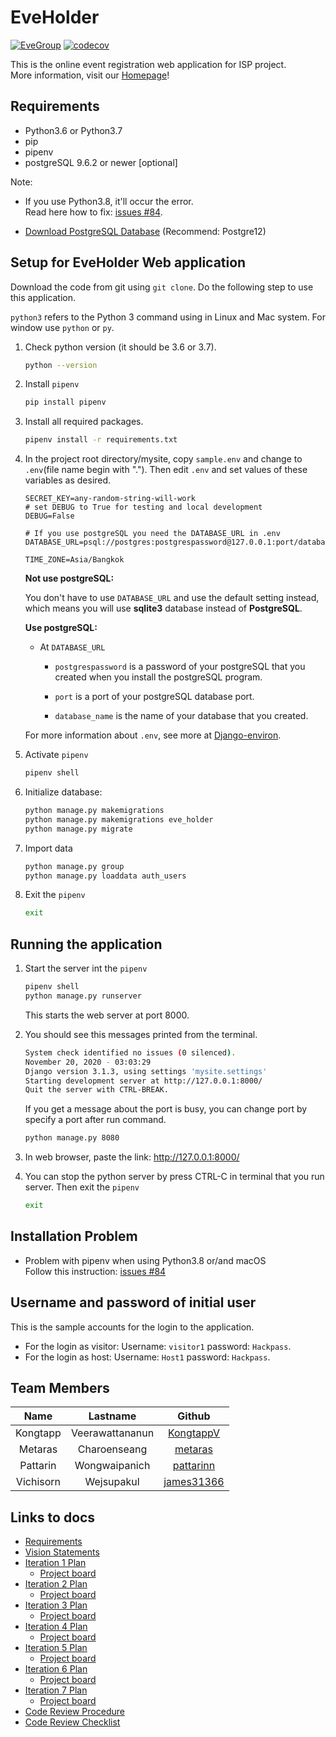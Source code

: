 # EveHolder

[![EveGroup](https://circleci.com/gh/EveGroup/EveHolder.svg?style=svg)](https://app.circleci.com/pipelines/github/EveGroup/EveHolder)
[![codecov](https://codecov.io/gh/EveGroup/EveHolder/branch/master/graph/badge.svg?token=IYHFBSLOV7)](https://codecov.io/gh/EveGroup/EveHolder/)

This is the online event registration web application for ISP project. <br>
More information, visit our [Homepage](https://github.com/EveGroup/EveHolder/wiki)!

## Requirements

- Python3.6 or Python3.7
- pip
- pipenv
- postgreSQL 9.6.2 or newer [optional]

Note:

- If you use Python3.8, it'll occur the error.  
  Read here how to fix: [issues #84](https://github.com/EveGroup/EveHolder/issues/84).

- [Download PostgreSQL Database](https://www.enterprisedb.com/downloads/postgres-postgresql-downloads) (Recommend:
  Postgre12)

## Setup for EveHolder Web application

Download the code from git using `git clone`. Do the following step to use this application.

`python3` refers to the Python 3 command using in Linux and Mac system. For window use `python` or `py`.

1. Check python version (it should be 3.6 or 3.7).

   ```bash
   python --version
   ```

2. Install `pipenv`

   ```bash
   pip install pipenv
   ```

3. Install all required packages.

   ```bash
   pipenv install -r requirements.txt
   ```

4. In the project root directory/mysite, copy `sample.env` and change to `.env`(file name begin with "."). Then
   edit `.env` and set values of these variables as desired.

   ```env
   SECRET_KEY=any-random-string-will-work
   # set DEBUG to True for testing and local development
   DEBUG=False

   # If you use postgreSQL you need the DATABASE_URL in .env
   DATABASE_URL=psql://postgres:postgrespassword@127.0.0.1:port/database_name

   TIME_ZONE=Asia/Bangkok
   ```

   **Not use postgreSQL:**

   You don't have to use `DATABASE_URL` and use the default setting instead,  
   which means you will use **sqlite3** database instead of **PostgreSQL**.

   **Use postgreSQL:**

    - At `DATABASE_URL`

        - `postgrespassword` is a password of your postgreSQL that you created when you install the postgreSQL program.

        - `port` is a port of your postgreSQL database port.

        - `database_name` is the name of your database that you created.

   For more information about `.env`, see more at [Django-environ](https://django-environ.readthedocs.io/en/latest/).

5. Activate `pipenv`

   ```bash
   pipenv shell
   ```

6. Initialize database:

   ```bash
   python manage.py makemigrations
   python manage.py makemigrations eve_holder
   python manage.py migrate
   ```

7. Import data

   ```bash
   python manage.py group
   python manage.py loaddata auth_users
   ```

8. Exit the `pipenv`

   ```bash
   exit
   ```

## Running the application

1. Start the server int the `pipenv`

   ```bash
   pipenv shell
   python manage.py runserver
   ```

   This starts the web server at port 8000.

2. You should see this messages printed from the terminal.

   ```bash
   System check identified no issues (0 silenced).
   November 20, 2020 - 03:03:29
   Django version 3.1.3, using settings 'mysite.settings'
   Starting development server at http://127.0.0.1:8000/
   Quit the server with CTRL-BREAK.
   ```

   If you get a message about the port is busy, you can change port by specify a port after run command.

   ```bash
   python manage.py 8080
   ```

3. In web browser, paste the link: <http://127.0.0.1:8000/>

4. You can stop the python server by press CTRL-C in terminal that you run server. Then exit the `pipenv`

   ```bash
   exit
   ```

## Installation Problem

- Problem with pipenv when using Python3.8 or/and macOS  
  Follow this instruction: [issues #84](https://github.com/EveGroup/EveHolder/issues/84)

## Username and password of initial user

This is the sample accounts for the login to the application.

- For the login as visitor: Username: `visitor1` password: `Hackpass`.
- For the login as host: Username: `Host1` password: `Hackpass`.

## Team Members

|   Name    |    Lastname     |                   Github                    |
| :-------: | :-------------: | :-----------------------------------------: |
| Kongtapp  | Veerawattananun |  [KongtappV](https://github.com/KongtappV)  |
|  Metaras  |  Charoenseang   |    [metaras](https://github.com/metaras)    |
| Pattarin  |  Wongwaipanich  |  [pattarinn](https://github.com/pattarinn)  |
| Vichisorn |   Wejsupakul    | [james31366](https://github.com/james31366) |

## Links to docs

- [Requirements](https://github.com/EveGroup/EveHolder/wiki/Requirements)
- [Vision Statements](https://github.com/EveGroup/EveHolder/wiki/Vision-Statement)
- [Iteration 1 Plan](https://github.com/EveGroup/EveHolder/wiki/Iteration-1-Plan)
  - [Project board](https://github.com/EveGroup/EveHolder/projects/2)
- [Iteration 2 Plan](https://github.com/EveGroup/EveHolder/wiki/Iteration-2-Plan)
  - [Project board](https://github.com/EveGroup/EveHolder/projects/3)
- [Iteration 3 Plan](https://github.com/EveGroup/EveHolder/wiki/Iteration-3-Plan)
  - [Project board](https://github.com/EveGroup/EveHolder/projects/4)
- [Iteration 4 Plan](https://github.com/EveGroup/EveHolder/wiki/Iteration-4-Plan)
  - [Project board](https://github.com/EveGroup/EveHolder/projects/5)
- [Iteration 5 Plan](https://github.com/EveGroup/EveHolder/wiki/Iteration-5-Plan)
  - [Project board](https://github.com/EveGroup/EveHolder/projects/6)
- [Iteration 6 Plan](https://github.com/EveGroup/EveHolder/wiki/Iteration-6-Plan)
  - [Project board](https://github.com/EveGroup/EveHolder/projects/7)
- [Iteration 7 Plan](https://github.com/EveGroup/EveHolder/wiki/Iteration-7-Plan)
  - [Project board](https://github.com/EveGroup/EveHolder/projects/8)
- [Code Review Procedure](https://github.com/EveGroup/EveHolder/wiki/Code-Review-Procedure)
- [Code Review Checklist](https://github.com/EveGroup/EveHolder/wiki/Code-Review-checklist)
